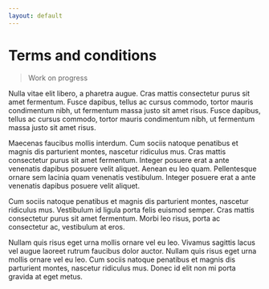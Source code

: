 ```yaml
---
layout: default
---
```


# Terms and conditions

> Work on progress

Nulla vitae elit libero, a pharetra augue. Cras mattis consectetur purus sit amet fermentum. Fusce dapibus, tellus ac cursus commodo, tortor mauris condimentum nibh, ut fermentum massa justo sit amet risus. Fusce dapibus, tellus ac cursus commodo, tortor mauris condimentum nibh, ut fermentum massa justo sit amet risus.

Maecenas faucibus mollis interdum. Cum sociis natoque penatibus et magnis dis parturient montes, nascetur ridiculus mus. Cras mattis consectetur purus sit amet fermentum. Integer posuere erat a ante venenatis dapibus posuere velit aliquet. Aenean eu leo quam. Pellentesque ornare sem lacinia quam venenatis vestibulum. Integer posuere erat a ante venenatis dapibus posuere velit aliquet.

Cum sociis natoque penatibus et magnis dis parturient montes, nascetur ridiculus mus. Vestibulum id ligula porta felis euismod semper. Cras mattis consectetur purus sit amet fermentum. Morbi leo risus, porta ac consectetur ac, vestibulum at eros.

Nullam quis risus eget urna mollis ornare vel eu leo. Vivamus sagittis lacus vel augue laoreet rutrum faucibus dolor auctor. Nullam quis risus eget urna mollis ornare vel eu leo. Cum sociis natoque penatibus et magnis dis parturient montes, nascetur ridiculus mus. Donec id elit non mi porta gravida at eget metus.
